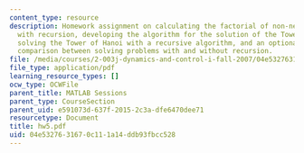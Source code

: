 ```yaml
---
content_type: resource
description: Homework assignment on calculating the factorial of non-negative integer
  with recursion, developing the algorithm for the solution of the Tower of Hanoi,
  solving the Tower of Hanoi with a recursive algorithm, and an optional problem on
  comparison between solving problems with and without recursion.
file: /media/courses/2-003j-dynamics-and-control-i-fall-2007/04e5327631670c111a14ddb93fbcc528_hw5.pdf
file_type: application/pdf
learning_resource_types: []
ocw_type: OCWFile
parent_title: MATLAB Sessions
parent_type: CourseSection
parent_uid: e591073d-637f-2015-2c3a-dfe6470dee71
resourcetype: Document
title: hw5.pdf
uid: 04e53276-3167-0c11-1a14-ddb93fbcc528
---
```

